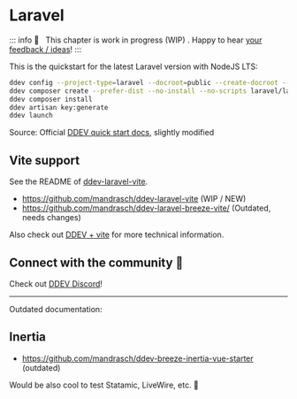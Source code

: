 # Laravel

::: info
🚧 &nbsp; This chapter is work in progress (WIP) . Happy to hear [your feedback / ideas](https://github.com/mandrasch/my-ddev-lab/issues)!
:::

This is the quickstart for the latest Laravel version with NodeJS LTS:

```bash
ddev config --project-type=laravel --docroot=public --create-docroot --php-version=8.1 --nodejs-version=18
ddev composer create --prefer-dist --no-install --no-scripts laravel/laravel -y
ddev composer install
ddev artisan key:generate
ddev launch
```

Source: Official [DDEV quick start docs](https://ddev.readthedocs.io/en/stable/users/quickstart/#laravel), slightly modified

## Vite support

See the README of [ddev-laravel-vite](https://github.com/mandrasch/ddev-laravel-vite#how-was-this-created).

- https://github.com/mandrasch/ddev-laravel-vite (WIP / NEW)
- https://github.com/mandrasch/ddev-laravel-breeze-vite/ (Outdated, needs changes)

Also check out [DDEV + vite](/tutorials/nodejs-tools/vite) for more technical information.

## Connect with the community 🤗

Check out [DDEV Discord](https://discord.gg/hCZFfAMc5k)!

<hr>

Outdated documentation:

## Inertia

<TwoClickYoutubePrivacy videoId="XDn_itJ0s64" />

- https://github.com/mandrasch/ddev-breeze-inertia-vue-starter (outdated)

Would be also cool to test Statamic, LiveWire, etc. 🤗

